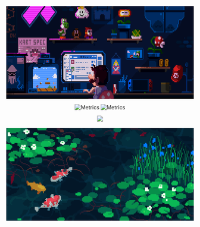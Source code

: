 <div align="center">
   <img align="center" src="Assets/top_banner.gif" width="800" height="250">
<p align="center">
 <!-- <img align="center" width="550" src="https://metrics.lecoq.io/AdamJeddy?template=classic&isocalendar=1&languages=1&stars=1&activity=1&achievements=1&isocalendar.duration=half-year&languages.limit=8&languages.threshold=0%25&languages.colors=github&languages.sections=most-used&languages.indepth=false&languages.analysis.timeout=15&languages.categories=markup%2C%20programming&languages.recent.categories=markup%2C%20programming&languages.recent.load=300&languages.recent.days=14&stars.limit=4&activity.limit=5&activity.load=300&activity.days=14&activity.visibility=all&activity.timestamps=false&activity.filter=all&achievements.threshold=C&achievements.secrets=true&achievements.display=detailed&achievements.limit=0&config.timezone=Asia%2FDubai">
--> 
   <img src="https://metrics.lecoq.io/AdamJeddy" alt="Metrics" width="50%">
   <img src="https://metrics.lecoq.io/AdamJeddy?template=classic&base.header=0&base.activity=0&base.community=0&base.repositories=0&base.metadata=0&languages=1&achievements=1&base=header%2C%20activity%2C%20community%2C%20repositories%2C%20metadata&base.indepth=false&base.hireable=false&base.skip=false&languages=false&languages.ignored=Jupyter%20Notebook&languages.limit=10&languages.threshold=0%25&languages.other=true&languages.colors=rainbow&languages.sections=most-used&languages.details=lines%2C%20bytes-size%2C%20percentage&languages.indepth=false&languages.analysis.timeout=15&languages.analysis.timeout.repositories=8&languages.categories=programming&languages.recent.categories=programming&languages.recent.load=300&languages.recent.days=14&achievements=false&achievements.threshold=C&achievements.secrets=true&achievements.display=compact&achievements.limit=0&achievements.ignored=Explorer%2C%20Infographile%2C%20Chatter%2C%20Worker%2C%20Gister%2C%20Maintainer%2C%20Inspirer%20&config.timezone=Asia%2FDubai" alt="Metrics" width="49%">
   <!-- <img src="/github-metrics.svg" alt="Metrics" width="49%"> -->
</p>

  ![](https://komarev.com/ghpvc/?username=AdamJeddy&color=grey&style=for-the-badge)
  
  <img align="center" src="Assets/bottom_banner.gif" width="800" height="250">
</div>

